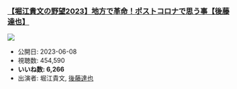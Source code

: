### [【堀江貴文の野望2023】地方で革命！ポストコロナで思う事【後藤達也】](https://www.youtube.com/watch?v=75jO3xyJoaY)
[![](https://img.youtube.com/vi/75jO3xyJoaY/sddefault.jpg)](https://www.youtube.com/watch?v=75jO3xyJoaY)
-   公開日: 2023-06-08
-   視聴数: 454,590
-   **いいね数: 6,266**
-   出演者: 堀江貴文, [後藤達也](/rehacq_fan/people/後藤達也 "wikilink")
